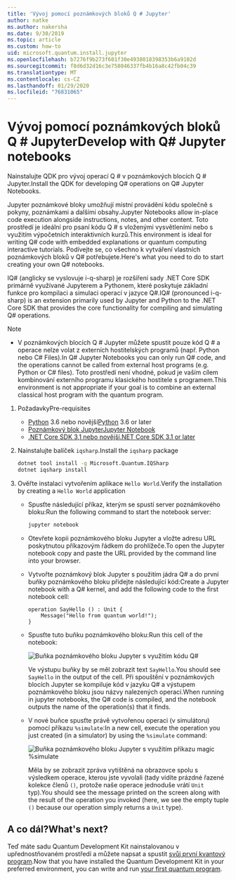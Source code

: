 ```yaml
---
title: 'Vývoj pomocí poznámkových bloků Q # Jupyter'
author: natke
ms.author: nakersha
ms.date: 9/30/2019
ms.topic: article
ms.custom: how-to
uid: microsoft.quantum.install.jupyter
ms.openlocfilehash: b7276f9b273f601f30e4938018398353b6a9102d
ms.sourcegitcommit: f8d6d32d16c3e758046337fb4b16a8c42fb04c39
ms.translationtype: MT
ms.contentlocale: cs-CZ
ms.lasthandoff: 01/29/2020
ms.locfileid: "76831065"
---
```

# <a name="develop-with-q-jupyter-notebooks"></a><span data-ttu-id="a833b-102">Vývoj pomocí poznámkových bloků Q # Jupyter</span><span class="sxs-lookup"><span data-stu-id="a833b-102">Develop with Q# Jupyter notebooks</span></span>

<span data-ttu-id="a833b-103">Nainstalujte QDK pro vývoj operací Q # v poznámkových blocích Q # Jupyter.</span><span class="sxs-lookup"><span data-stu-id="a833b-103">Install the QDK for developing Q# operations on Q# Jupyter Notebooks.</span></span>

<span data-ttu-id="a833b-104">Jupyter poznámkové bloky umožňují místní provádění kódu společně s pokyny, poznámkami a dalšími obsahy.</span><span class="sxs-lookup"><span data-stu-id="a833b-104">Jupyter Notebooks allow in-place code execution alongside instructions, notes, and other content.</span></span> <span data-ttu-id="a833b-105">Toto prostředí je ideální pro psaní kódu Q # s vloženými vysvětleními nebo s využitím výpočetních interaktivních kurzů.</span><span class="sxs-lookup"><span data-stu-id="a833b-105">This environment is ideal for writing Q# code with embedded explanations or quantum computing interactive tutorials.</span></span> <span data-ttu-id="a833b-106">Podívejte se, co všechno k vytváření vlastních poznámkových bloků v Q# potřebujete.</span><span class="sxs-lookup"><span data-stu-id="a833b-106">Here's what you need to do to start creating your own Q# notebooks.</span></span>

<span data-ttu-id="a833b-107">IQ# (anglicky se vyslovuje i-q-sharp) je rozšíření sady .NET Core SDK primárně využívané Jupyterem a Pythonem, které poskytuje základní funkce pro kompilaci a simulaci operací v jazyce Q#.</span><span class="sxs-lookup"><span data-stu-id="a833b-107">IQ# (pronounced i-q-sharp) is an extension primarily used by Jupyter and Python to the .NET Core SDK that provides the core functionality for compiling and simulating Q# operations.</span></span>

> [!NOTE]
> * <span data-ttu-id="a833b-108">V poznámkových blocích Q # Jupyter můžete spustit pouze kód Q # a operace nelze volat z externích hostitelských programů (např. Python nebo C# Files).</span><span class="sxs-lookup"><span data-stu-id="a833b-108">In Q# Jupyter Notebooks you can only run Q# code, and the operations cannot be called from external host programs (e.g. Python or C# files).</span></span> <span data-ttu-id="a833b-109">Toto prostředí není vhodné, pokud je vaším cílem kombinování externího programu klasického hostitele s programem.</span><span class="sxs-lookup"><span data-stu-id="a833b-109">This environment is not appropriate if your goal is to combine an external classical host program with the quantum program.</span></span>

1. <span data-ttu-id="a833b-110">Požadavky</span><span class="sxs-lookup"><span data-stu-id="a833b-110">Pre-requisites</span></span>

    - <span data-ttu-id="a833b-111">[Python](https://www.python.org/downloads/) 3.6 nebo novější</span><span class="sxs-lookup"><span data-stu-id="a833b-111">[Python](https://www.python.org/downloads/) 3.6 or later</span></span>
    - [<span data-ttu-id="a833b-112">Poznámkový blok Jupyter</span><span class="sxs-lookup"><span data-stu-id="a833b-112">Jupyter Notebook</span></span>](https://jupyter.readthedocs.io/en/latest/install.html)
    - [<span data-ttu-id="a833b-113">.NET Core SDK 3,1 nebo novější</span><span class="sxs-lookup"><span data-stu-id="a833b-113">.NET Core SDK 3.1 or later</span></span>](https://www.microsoft.com/net/download)

1. <span data-ttu-id="a833b-114">Nainstalujte balíček `iqsharp`.</span><span class="sxs-lookup"><span data-stu-id="a833b-114">Install the `iqsharp` package</span></span>

    ```bash
    dotnet tool install -g Microsoft.Quantum.IQSharp
    dotnet iqsharp install
    ```

1. <span data-ttu-id="a833b-115">Ověřte instalaci vytvořením aplikace `Hello World`.</span><span class="sxs-lookup"><span data-stu-id="a833b-115">Verify the installation by creating a `Hello World` application</span></span>

    - <span data-ttu-id="a833b-116">Spusťte následující příkaz, kterým se spustí server poznámkového bloku:</span><span class="sxs-lookup"><span data-stu-id="a833b-116">Run the following command to start the notebook server:</span></span>

        ```bash
        jupyter notebook
        ```

    - <span data-ttu-id="a833b-117">Otevřete kopii poznámkového bloku Jupyter a vložte adresu URL poskytnutou příkazovým řádkem do prohlížeče.</span><span class="sxs-lookup"><span data-stu-id="a833b-117">To open the Jupyter notebook copy and paste the URL provided by the command line into your browser.</span></span>

    - <span data-ttu-id="a833b-118">Vytvořte poznámkový blok Jupyter s použitím jádra Q# a do první buňky poznámkového bloku přidejte následující kód:</span><span class="sxs-lookup"><span data-stu-id="a833b-118">Create a Jupyter notebook with a Q# kernel, and add the following code to the first notebook cell:</span></span>

        ```qsharp
        operation SayHello () : Unit {
            Message("Hello from quantum world!");
        }
        ```

    - <span data-ttu-id="a833b-119">Spusťte tuto buňku poznámkového bloku:</span><span class="sxs-lookup"><span data-stu-id="a833b-119">Run this cell of the notebook:</span></span>

        ![Buňka poznámkového bloku Jupyter s využitím kódu Q#](~/media/install-guide-jupyter.png)

        <span data-ttu-id="a833b-121">Ve výstupu buňky by se měl zobrazit text `SayHello`.</span><span class="sxs-lookup"><span data-stu-id="a833b-121">You should see `SayHello` in the output of the cell.</span></span> <span data-ttu-id="a833b-122">Při spouštění v poznámkových blocích Jupyter se kompiluje kód v jazyku Q# a výstupem poznámkového bloku jsou názvy nalezených operací.</span><span class="sxs-lookup"><span data-stu-id="a833b-122">When running in jupyter notebooks, the Q# code is compiled, and the notebook outputs the name of the operation(s) that it finds.</span></span>


    - <span data-ttu-id="a833b-123">V nové buňce spusťte právě vytvořenou operaci (v simulátoru) pomocí příkazu `%simulate`:</span><span class="sxs-lookup"><span data-stu-id="a833b-123">In a new cell, execute the operation you just created (in a simulator) by using the `%simulate` command:</span></span>

        ![Buňka poznámkového bloku Jupyter s využitím příkazu magic %simulate](~/media/install-guide-jupyter-simulate.png)

        <span data-ttu-id="a833b-125">Měla by se zobrazit zpráva vytištěná na obrazovce spolu s výsledkem operace, kterou jste vyvolali (tady vidíte prázdné řazené kolekce členů `()`, protože naše operace jednoduše vrátí `Unit` typ).</span><span class="sxs-lookup"><span data-stu-id="a833b-125">You should see the message printed on the screen along with the result of the operation you invoked (here, we see the empty tuple `()` because our operation simply returns a `Unit` type).</span></span>

## <a name="whats-next"></a><span data-ttu-id="a833b-126">A co dál?</span><span class="sxs-lookup"><span data-stu-id="a833b-126">What's next?</span></span>

<span data-ttu-id="a833b-127">Teď máte sadu Quantum Development Kit nainstalovanou v upřednostňovaném prostředí a můžete napsat a spustit [svůj první kvantový program](xref:microsoft.quantum.write-program).</span><span class="sxs-lookup"><span data-stu-id="a833b-127">Now that you have installed the Quantum Development Kit in your preferred environment, you can write and run [your first quantum program](xref:microsoft.quantum.write-program).</span></span>
